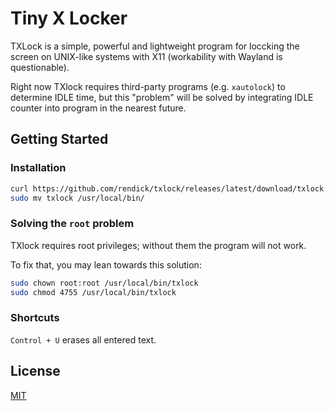 # Tiny X Locker

TXLock is a simple, powerful and lightweight program for loccking the screen on UNIX-like systems with X11 (workability with Wayland is questionable).

Right now TXlock requires third-party programs (e.g. `xautolock`) to determine IDLE time, but this "problem" will be solved by integrating IDLE counter into program in the nearest future.

## Getting Started

### Installation

```bash
curl https://github.com/rendick/txlock/releases/latest/download/txlock --output txlock
sudo mv txlock /usr/local/bin/
```

### Solving the `root` problem

TXlock requires root privileges; without them the program will not work.

To fix that, you may lean towards this solution:

```bash
sudo chown root:root /usr/local/bin/txlock
sudo chmod 4755 /usr/local/bin/txlock
```

### Shortcuts

`Control + U` erases all entered text.

## License

[MIT](LICENSE)
